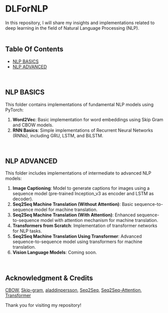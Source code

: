 # DLForNLP

In this repository, I will share my insights and implementations related to deep learning in the field of Natural Language Processing (NLP).
<br><br>

## Table Of Contents
- [NLP BASICS](#nlp-basics)
- [NLP ADVANCED](#nlp-advanced)

<br>

## NLP BASICS
This folder contains implementations of fundamental NLP models using PyTorch:
1. **Word2Vec**: Basic implementation for word embeddings using Skip Gram and CBOW models.
2. **RNN Basics**: Simple implementations of Recurrent Neural Networks (RNNs), including GRU, LSTM, and BiLSTM.

<br>

## NLP ADVANCED
This folder includes implementations of intermediate to advanced NLP models:
1. **Image Captioning**: Model to generate captions for images using a sequence model (pre-trained Inception_v3 as encoder and LSTM as decoder).
2. **Seq2Seq Machine Translation (Without Attention)**: Basic sequence-to-sequence model for machine translation.
3. **Seq2Seq Machine Translation (With Attention)**: Enhanced sequence-to-sequence model with attention mechanism for machine translation.
4. **Transformers from Scratch**: Implementation of transformer networks for NLP tasks.
5. **Seq2Seq Machine Translation Using Transformer**: Advanced sequence-to-sequence model using transformers for machine translation.
6. **Vision Language Models**: Coming soon.


<br>


## Acknowledgment & Credits
[CBOW](https://arxiv.org/abs/1301.3781), [Skip-gram](https://arxiv.org/abs/1301.3781), [aladdinpersson](https://github.com/aladdinpersson/Machine-Learning-Collection), [Seq2Seq](https://arxiv.org/abs/1409.3215
), [Seq2Seq-Attention](https://arxiv.org/abs/1409.0473), [Transformer](https://arxiv.org/abs/1301.3781)


Thank you for visiting my repository!
